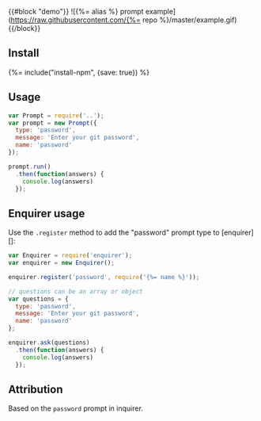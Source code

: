 {{#block "demo"}}
![{%= alias %} prompt example](https://raw.githubusercontent.com/{%= repo %}/master/example.gif)
{{/block}}

## Install
{%= include("install-npm", {save: true}) %}

## Usage

```js
var Prompt = require('..');
var prompt = new Prompt({
  type: 'password',
  message: 'Enter your git password',
  name: 'password'
});

prompt.run()
  .then(function(answers) {
    console.log(answers)
  });
```

## Enquirer usage

Use the `.register` method to add the "password" prompt type to [enquirer][]:

```js
var Enquirer = require('enquirer');
var enquirer = new Enquirer();

enquirer.register('password', require('{%= name %}'));

// questions can be an array or object
var questions = {
  type: 'password',
  message: 'Enter your git password',
  name: 'password'
};

enquirer.ask(questions)
  .then(function(answers) {
    console.log(answers)
  });
```

## Attribution

Based on the `password` prompt in inquirer.
